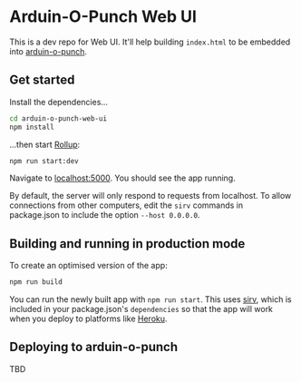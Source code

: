 # Arduin-O-Punch Web UI

This is a dev repo for Web UI. It'll help building `index.html` to be embedded into [arduin-o-punch](https://github.com/sakhnik/arduin-o-punch).

## Get started

Install the dependencies...

```bash
cd arduin-o-punch-web-ui
npm install
```

...then start [Rollup](https://rollupjs.org):

```bash
npm run start:dev
```

Navigate to [localhost:5000](http://localhost:5000). You should see the app running.

By default, the server will only respond to requests from localhost. To allow connections from other computers, edit the `sirv` commands in package.json to include the option `--host 0.0.0.0`.

## Building and running in production mode

To create an optimised version of the app:

```bash
npm run build
```

You can run the newly built app with `npm run start`. This uses [sirv](https://github.com/lukeed/sirv), which is included in your package.json's `dependencies` so that the app will work when you deploy to platforms like [Heroku](https://heroku.com).

## Deploying to arduin-o-punch

TBD
